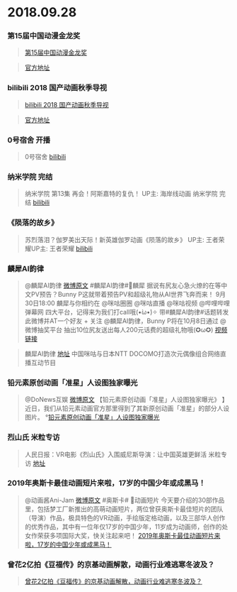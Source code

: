 # 2018.09.28






### 第15届中国动漫金龙奖
>[第15届中国动漫金龙奖](../消息/第15届中国动漫金龙奖.md) 
 
>[官方地址](http://www.topcacc.net/info/snqe/201809/790.html)

### bilibili 2018 国产动画秋季导视
>[bilibili 2018 国产动画秋季导视](../消息/bilibili%202018%20国产动画秋季导视.md)  

>[官方地址](https://www.bilibili.com/blackboard/activity-kGLCQcyZY7.html?_ts=1538094732718&share_source=&share_medium=android&bbid=8E6FD93A-3DC0-499C-BC24-ADB397F59C7565556infoc&ts=1538094733472)


### 0号宿舍 开播
 
>0号宿舍 [bilibili](https://www.bilibili.com/bangumi/media/md132792)  

### 纳米学院 完结
>纳米学院 第13集 再会！阿斯嘉特的复仇！ UP主: 海岸线动画
纳米学院 完结 [bilibili](https://www.bilibili.com/bangumi/play/ep250287/)

### 《陨落的故乡》 
>苏烈落泪？伽罗美出天际！新英雄伽罗动画《陨落的故乡》 UP主: 王者荣耀UP主: 王者荣耀 [bilibili](https://www.bilibili.com/video/av32524204)


### 麟犀AI韵律

>@麟犀AI韵律  [微博原文](https://weibo.com/6175815222/GBin2qykd?type=comment)
>#麟犀AI韵律#麟犀 
据说有尻友心急火燎的在等中文PV预告？Bunny P这就带着预告PV和超级礼物从AI世界飞奔而来！
9月30日18:00 麟犀与你相约在 @咪咕圈圈 @咪咕直播 @咪咕视频 @哔哩哔哩弹幕网 四大平台，记得来为我们打call哦(•̀ω•́)✧
带#麟犀AI韵律#话题转发此微博并AT一个好友 + 关注 @麟犀AI韵律，Bunny P将在10月8日通过 @微博抽奖平台 抽出10位尻友送出每人200元话费的超级礼物哦(✪ω✪) [视频链接](https://weibo.com/tv/v/jDSgMHTJP?fid=1034:4288866560217752)
 

>麟犀AI韵律  [地址](https://weibo.com/6175815222) 
中国咪咕与日本NTT DOCOMO打造次元偶像组合网络直播互动节目 


### 铅元素原创动画「准星」人设图独家曝光

>@DoNews互娱 [微博原文](https://weibo.com/2510823704/GBsPksTM6)
【铅元素原创动画「准星」人设图独家曝光》 】近日，我们从铅元素动画官方那里得到了其新原创动画「准星」的部分人设图片。 °[铅元素原创动画「准星」人设图独家曝光](https://weibo.com/ttarticle/p/show?id=2309404289289507751064) ​​​​ 


### 烈山氏 米粒专访
>人民日报：VR电影《烈山氏》入围威尼斯导演：让中国英雄更鲜活 米粒专访 [地址](https://app.peopleapp.com/Api/600/DetailApi/shareArticle?type=0&article_id=2424273)

### 2019年奥斯卡最佳动画短片来啦，17岁的中国少年或成黑马！ 
>@动画酱Ani-Jam  [微博原文](https://weibo.com/6327339417/GBqFxEl4E)
>#奥斯卡# 动画短片 今天要介绍的30部作品里，包括梦工厂新推出的高萌动画短片，两位曾获奥斯卡最佳短片的团队（导演）作品，极具特色的VR动画，手绘版定格动画，以及三部华人创作的优秀作品，其中有一位年仅17岁的中国少年，11岁成为动画师，创作的处女作荣获多项国际大奖，快关注起来吧！ [2019年奥斯卡最佳动画短片来啦，17岁的中国少年或成黑马！](https://weibo.com/ttarticle/p/show?id=2309404289206561154062)

### 曾花2亿拍《豆福传》的京基动画解散，动画行业难逃寒冬波及？
>[曾花2亿拍《豆福传》的京基动画解散，动画行业难逃寒冬波及？](https://mp.weixin.qq.com/s?__biz=MzA3NTU0ODIxMw==&mid=2649936842&idx=1&sn=82b546cdbcc96d1a1bfcb4b49e135666&chksm=8768a090b01f298620062d7db2ad4d9c1abf7c3f3b45c5dca87c6134eec56e9e0b87d1e46965&mpshare=1&scene=23&srcid=0928JWa6hCeoCfARMNKjeEXx#rd)